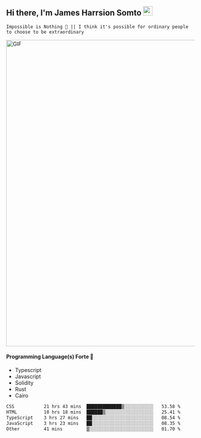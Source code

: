 ## Hi there, I'm James Harrsion Somto <img src="https://media.giphy.com/media/hvRJCLFzcasrR4ia7z/giphy.gif" width="25px">

`Impossible is Nothing 🚀 || I think it's possible for ordinary people to choose to be extraordinary`

 
<img align="center" alt="GIF" src="https://github.com/Gapur/Gapur/blob/master/coding.gif?raw=true" width="818px" height="818px" />


#### Programming Language(s) Forte 🚀
- Typescript
- Javascript
- Solidity
- Rust
- Cairo



<!--START_SECTION:waka-->

```txt
CSS           21 hrs 43 mins  █████████████▒░░░░░░░░░░░   53.58 %
HTML          10 hrs 18 mins  ██████▒░░░░░░░░░░░░░░░░░░   25.41 %
TypeScript    3 hrs 27 mins   ██░░░░░░░░░░░░░░░░░░░░░░░   08.54 %
JavaScript    3 hrs 23 mins   ██░░░░░░░░░░░░░░░░░░░░░░░   08.35 %
Other         41 mins         ▒░░░░░░░░░░░░░░░░░░░░░░░░   01.70 %
```

<!--END_SECTION:waka-->
<br />
<br />
<br />







